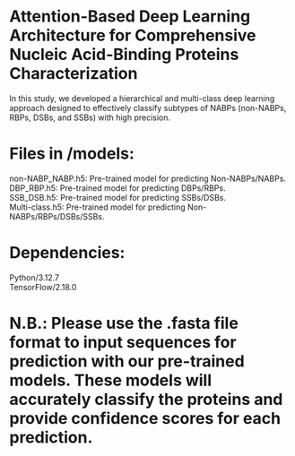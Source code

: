 # Attention-Based Deep Learning Architecture for Comprehensive Nucleic Acid-Binding Proteins Characterization

In this study, we developed a hierarchical and multi-class deep learning approach designed to effectively classify subtypes of NABPs (non-NABPs, RBPs, DSBs, and SSBs) with high precision.

# Files in /models:

non-NABP_NABP.h5: Pre-trained model for predicting Non-NABPs/NABPs.<br>
DBP_RBP.h5: Pre-trained model for predicting DBPs/RBPs.<br>
SSB_DSB.h5: Pre-trained model for predicting SSBs/DSBs.<br>
Multi-class.h5: Pre-trained model for predicting Non-NABPs/RBPs/DSBs/SSBs.<br>

# Dependencies:
Python/3.12.7<br>
TensorFlow/2.18.0<br>

# N.B.: Please use the .fasta file format to input sequences for prediction with our pre-trained models. These models will accurately classify the proteins and provide confidence scores for each prediction.
